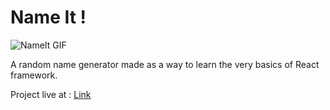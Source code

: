 # Name It ! 
 
![NameIt GIF](.gitignore/nameit_gif.gif)

A random name generator made as a way to learn the very basics of React framework.

Project live at : [Link](http://Audarya07.github.io/nameit/)
